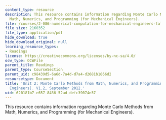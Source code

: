 ```yaml
---
content_type: resource
description: This resource contains information regarding Monte Carlo Methods from
  Math, Numerics, and Programming (for Mechanical Engineers).
file: /courses/2-086-numerical-computation-for-mechanical-engineers-fall-2012/620181b7e657843652addefc39074e37_MIT2_086F12_notes_unit2.pdf
file_size: 2160352
file_type: application/pdf
hide_download: true
hide_download_original: null
learning_resource_types:
- Readings
license: https://creativecommons.org/licenses/by-nc-sa/4.0/
ocw_type: OCWFile
parent_title: Readings
parent_type: CourseSection
parent_uid: c98439d5-6a6d-7a4d-d7a4-d2681b1866d2
resourcetype: Document
title: 'Unit 2: Monte Carlo Methods from Math, Numerics, and Programming (for Mechanical
  Engineers). V1.2, September 2012.'
uid: 620181b7-e657-8436-52ad-defc39074e37
---
```

This resource contains information regarding Monte Carlo Methods from Math, Numerics, and Programming (for Mechanical Engineers).